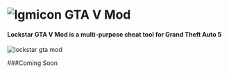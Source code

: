 # ![lgmicon](http://i.imgur.com/ape6LyV.png) GTA V Mod
#### Lockstar GTA V Mod is a multi-purpose cheat tool for Grand Theft Auto 5
![lockstar gta mod](http://i.imgur.com/ac4lSPO.png)

###Coming Soon
